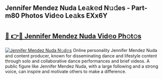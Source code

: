 ## Jennifer Mendez Nuda Le𝚊k𝚎d N𝚞𝚍es - Part-m80 Photos Vid𝚎o Le𝚊ks EXx6Y

# <h2><a href="http://fbg2hvm.evod.top/?m=Jennifer+Mendez+Nuda">🔗 👉🔴 Jennifer Mendez Nuda Vid𝚎o Ph𝚘t𝚘s</a></h2>

[![Jennifer Mendez Nuda N𝚞d𝚎s](https://i.imgur.com/8V9OHl7.gif)](http://fbg2hvm.evod.top/?m=Jennifer+Mendez+Nuda)
Online personality Jennifer Mendez Nuda and content producer, known for disseminating dance and lifestyle content through solo and collaborative dance performances and brief videos. A public figure like Jennifer Mendez Nuda, with a large following and a strong voice, can inspire and motivate others to make a difference. 

